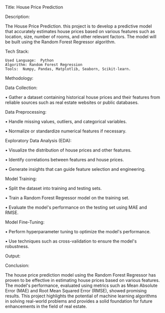 Title:   House Price Prediction

Description:

The House Price Prediction. this project is to develop a predictive model that accurately estimates house prices based on various features such as location, size, number of rooms, and other relevant factors. The model will be built using the Random Forest Regressor algorithm.

Tech Stack:

    Used Language:  Python 
    Algorithm: Random Forest Regression
    Tools:  Numpy, Pandas, Matplotlib, Seaborn, Scikit-learn.

Methodology:

Data Collection:

•	Gather a dataset containing historical house prices and their features from reliable sources such as real estate websites or public databases.

Data Preprocessing:

•	Handle missing values, outliers, and categorical variables.

•	Normalize or standardize numerical features if necessary.

Exploratory Data Analysis (EDA):

•	Visualize the distribution of house prices and other features.

•	Identify correlations between features and house prices.

•	Generate insights that can guide feature selection and engineering.

Model Training:

•	Split the dataset into training and testing sets.

•	Train a Random Forest Regressor model on the training set.

•	Evaluate the model's performance on the testing set using MAE and RMSE.

Model Fine-Tuning:

•	Perform hyperparameter tuning to optimize the model's performance.

•	Use techniques such as cross-validation to ensure the model's robustness.

Output:



Conclusion:

The house price prediction model using the Random Forest Regressor has proven to be effective in estimating house prices based on various features. The model's performance, evaluated using metrics such as Mean Absolute Error (MAE) and Root Mean Squared Error (RMSE), showed promising results. This project highlights the potential of machine learning algorithms in solving real-world problems and provides a solid foundation for future enhancements in the field of real estate.
